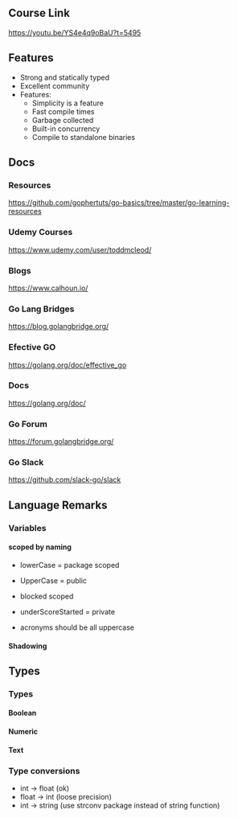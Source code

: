 ## Course Link
https://youtu.be/YS4e4q9oBaU?t=5495

## Features

* Strong and statically typed
* Excellent community
* Features:
  * Simplicity is a feature
  * Fast compile times
  * Garbage collected
  * Built-in concurrency
  * Compile to standalone binaries

## Docs

### Resources
https://github.com/gophertuts/go-basics/tree/master/go-learning-resources


### Udemy Courses
https://www.udemy.com/user/toddmcleod/

### Blogs
https://www.calhoun.io/
### Go Lang Bridges
https://blog.golangbridge.org/

### Efective GO
https://golang.org/doc/effective_go

### Docs 
https://golang.org/doc/

### Go Forum
https://forum.golangbridge.org/

### Go Slack
https://github.com/slack-go/slack

## Language Remarks

### Variables
#### scoped by naming
* lowerCase = package scoped
* UpperCase = public
* blocked scoped

* underScoreStarted = private
* acronyms should be all uppercase

#### Shadowing

## Types

### Types
#### Boolean
#### Numeric
#### Text
### Type conversions
* int -> float (ok)
* float -> int (loose precision)
* int -> string (use strconv package instead of string function)

